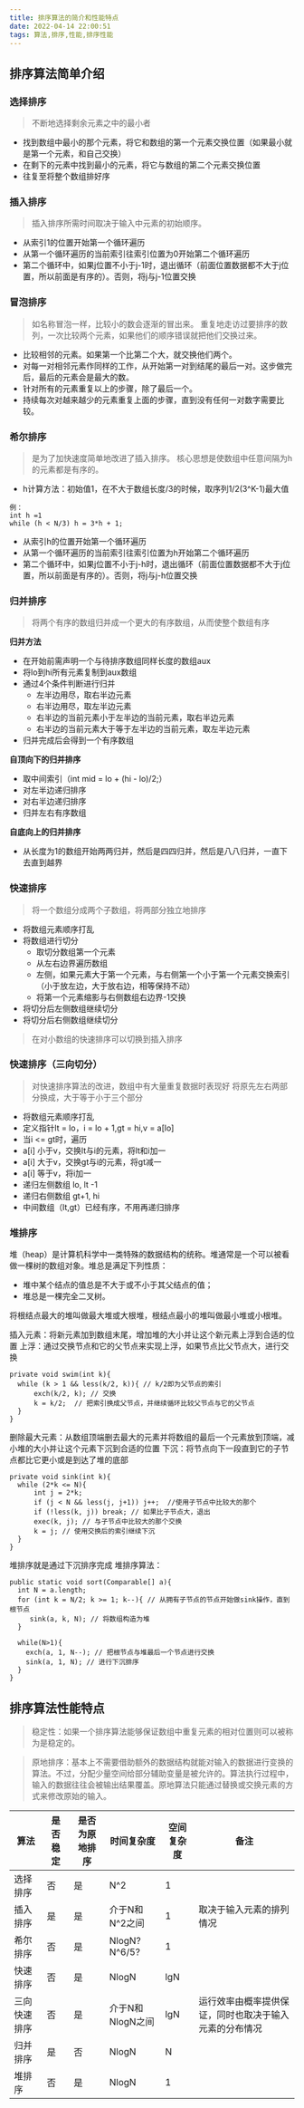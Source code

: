 ```yaml
---
title: 排序算法的简介和性能特点
date: 2022-04-14 22:00:51
tags: 算法,排序,性能,排序性能
---
```


## 排序算法简单介绍

### 选择排序
> 不断地选择剩余元素之中的最小者

- 找到数组中最小的那个元素，将它和数组的第一个元素交换位置（如果最小就是第一个元素，和自己交换）
- 在剩下的元素中找到最小的元素，将它与数组的第二个元素交换位置
- 往复至将整个数组排好序

### 插入排序
> 插入排序所需时间取决于输入中元素的初始顺序。

- 从索引1的位置开始第一个循环遍历
- 从第一个循环遍历的当前索引往索引位置为0开始第二个循环遍历
- 第二个循环中，如果j位置不小于j-1时，退出循环（前面位置数据都不大于j位置，所以前面是有序的）。否则，将j与j-1位置交换

### 冒泡排序
> 如名称冒泡一样，比较小的数会逐渐的冒出来。
> 重复地走访过要排序的数列，一次比较两个元素，如果他们的顺序错误就把他们交换过来。

- 比较相邻的元素。如果第一个比第二个大，就交换他们两个。
- 对每一对相邻元素作同样的工作，从开始第一对到结尾的最后一对。这步做完后，最后的元素会是最大的数。
- 针对所有的元素重复以上的步骤，除了最后一个。
- 持续每次对越来越少的元素重复上面的步骤，直到没有任何一对数字需要比较。

### 希尔排序
> 是为了加快速度简单地改进了插入排序。
核心思想是使数组中任意间隔为h的元素都是有序的。

- h计算方法：初始值1，在不大于数组长度/3的时候，取序列1/2(3^K-1)最大值
```
例：
int h =1 
while (h < N/3) h = 3*h + 1;
```
- 从索引h的位置开始第一个循环遍历
- 从第一个循环遍历的当前索引往索引位置为h开始第二个循环遍历
- 第二个循环中，如果j位置不小于j-h时，退出循环（前面位置数据都不大于j位置，所以前面是有序的）。否则，将j与j-h位置交换


### 归并排序
> 将两个有序的数组归并成一个更大的有序数组，从而使整个数组有序

**归并方法**
- 在开始前需声明一个与待排序数组同样长度的数组aux
- 将lo到hi所有元素复制到aux数组
- 通过4个条件判断进行归并
  - 左半边用尽，取右半边元素
  - 右半边用尽，取左半边元素
  - 右半边的当前元素小于左半边的当前元素，取右半边元素
  - 右半边的当前元素大于等于左半边的当前元素，取左半边元素
- 归并完成后会得到一个有序数组

**自顶向下的归并排序**
- 取中间索引（int mid = lo + (hi - lo)/2;）
- 对左半边递归排序
- 对右半边递归排序
- 归并左右有序数组

**自底向上的归并排序**
- 从长度为1的数组开始两两归并，然后是四四归并，然后是八八归并，一直下去直到越界

### 快速排序
> 将一个数组分成两个子数组，将两部分独立地排序

- 将数组元素顺序打乱
- 将数组进行切分
  - 取切分数组第一个元素
  - 从左右边界遍历数组
  - 左侧，如果元素大于第一个元素，与右侧第一个小于第一个元素交换索引（小于放左边，大于放右边，相等保持不动）
  - 将第一个元素缩影与右侧数组右边界-1交换
- 将切分后左侧数组继续切分
- 将切分后右侧数组继续切分

> 在对小数组的快速排序可以切换到插入排序

### 快速排序（三向切分）
> 对快速排序算法的改进，数组中有大量重复数据时表现好
将原先左右两部分换成，大于等于小于三个部分

- 将数组元素顺序打乱
- 定义指针lt = lo，i = lo + 1,gt = hi,v = a[lo]
- 当i <= gt时，遍历
- a[i] 小于v，交换lt与i的元素，将lt和i加一
- a[i] 大于v，交换gt与i的元素，将gt减一
- a[i] 等于v，将i加一
- 递归左侧数组 lo, lt -1
- 递归右侧数组 gt+1, hi
- 中间数组（lt,gt）已经有序，不用再递归排序

### 堆排序
堆（heap）是计算机科学中一类特殊的数据结构的统称。堆通常是一个可以被看做一棵树的数组对象。堆总是满足下列性质：
- 堆中某个结点的值总是不大于或不小于其父结点的值；
- 堆总是一棵完全二叉树。

将根结点最大的堆叫做最大堆或大根堆，根结点最小的堆叫做最小堆或小根堆。

插入元素：将新元素加到数组末尾，增加堆的大小并让这个新元素上浮到合适的位置
上浮：通过交换节点和它的父节点来实现上浮，如果节点比父节点大，进行交换
```
private void swim(int k){
  while (k > 1 && less(k/2, k)){ // k/2即为父节点的索引
      exch(k/2, k); // 交换
      k = k/2;  // 把索引换成父节点，并继续循环比较父节点与它的父节点
  }
}
```

删除最大元素：从数组顶端删去最大的元素并将数组的最后一个元素放到顶端，减小堆的大小并让这个元素下沉到合适的位置
下沉：将节点向下一段直到它的子节点都比它更小或是到达了堆的底部
```
private void sink(int k){
  while (2*k <= N){
      int j = 2*k;
      if (j < N && less(j, j+1)) j++;  //使用子节点中比较大的那个
      if (!less(k, j)) break; // 如果比子节点大，退出
      exec(k, j); // 与子节点中比较大的那个交换
      k = j; // 使用交换后的索引继续下沉
  }
}
```

堆排序就是通过下沉排序完成
堆排序算法：
```
public static void sort(Comparable[] a){
  int N = a.length;
  for (int k = N/2; k >= 1; k--){ // 从拥有子节点的节点开始做sink操作，直到根节点
     sink(a, k, N); // 将数组构造为堆
  }

  while(N>1){
    exch(a, 1, N--); // 把根节点与堆最后一个节点进行交换
    sink(a, 1, N); // 进行下沉排序
  }
}
```

## 排序算法性能特点

> 稳定性：如果一个排序算法能够保证数组中重复元素的相对位置则可以被称为是稳定的。

> 原地排序：基本上不需要借助额外的数据结构就能对输入的数据进行变换的算法。不过，分配少量空间给部分辅助变量是被允许的。算法执行过程中，输入的数据往往会被输出结果覆盖。原地算法只能通过替换或交换元素的方式来修改原始的输入。


|  算法   | 是否稳定  | 是否为原地排序|时间复杂度|空间复杂度|备注|
|  ---   |  ---  |  ---  |  ---  |  ---  |  ---  |
|  选择排序   | 否  |  是  |  N^2  |  1  |    |
|  插入排序   | 是  |  是  |  介于N和N^2之间  |  1  |  取决于输入元素的排列情况  |
|  希尔排序   | 否  |  是  |  NlogN?<br/>N^6/5?   |  1  |    |
|  快速排序   | 否  |  是  |  NlogN   |  lgN  |    | 运行效率由概率提供保证
|  三向快速排序   | 否  |  是  |  介于N和NlogN之间  |  lgN  | 运行效率由概率提供保证，同时也取决于输入元素的分布情况   |
|  归并排序   | 是  |  否  |  NlogN   |  N  |    |
|  堆排序   | 否  |  是  |  NlogN   |  1  |    |